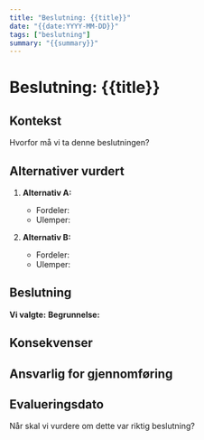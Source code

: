 ```yaml
---
title: "Beslutning: {{title}}"
date: "{{date:YYYY-MM-DD}}"
tags: ["beslutning"]
summary: "{{summary}}"
---
```


# Beslutning: {{title}}

## Kontekst
Hvorfor må vi ta denne beslutningen?

## Alternativer vurdert
1. **Alternativ A:**
   - Fordeler:
   - Ulemper:

2. **Alternativ B:**
   - Fordeler:
   - Ulemper:

## Beslutning
**Vi valgte:**
**Begrunnelse:**

## Konsekvenser


## Ansvarlig for gjennomføring


## Evalueringsdato
Når skal vi vurdere om dette var riktig beslutning?
